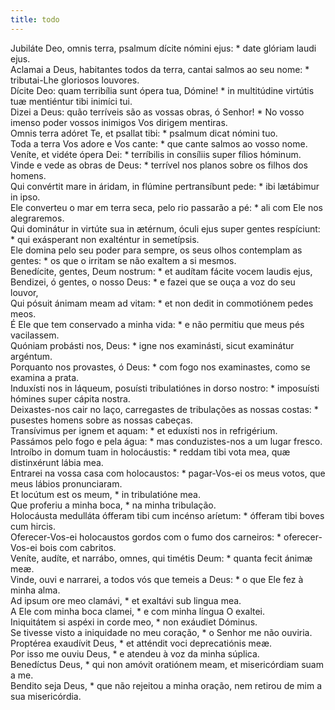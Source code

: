```yaml
---
title: todo
---
```

<div class="dropcap text-justify">Jubiláte Deo, omnis terra, psalmum dícite nómini ejus: * date glóriam laudi ejus.</div>
<div class="dropcap text-justify">Aclamai a Deus, habitantes todos da terra, cantai salmos ao seu nome: * tributai-Lhe gloriosos louvores.</div>
<div class="text-justify">Dícite Deo: quam terribília sunt ópera tua, Dómine! * in multitúdine virtútis tuæ mentiéntur tibi inimíci tui.</div>
<div class="text-justify">Dizei a Deus: quão terríveis são as vossas obras, ó Senhor! * No vosso imenso poder vossos inimigos Vos dirigem mentiras.</div>
<div class="text-justify">Omnis terra adóret Te, et psallat tibi: * psalmum dicat nómini tuo.</div>
<div class="text-justify">Toda a terra Vos adore e Vos cante: * que cante salmos ao vosso nome.</div>
<div class="text-justify">Veníte, et vidéte ópera Dei: * terríbilis in consíliis super fílios hóminum.</div>
<div class="text-justify">Vinde e vede as obras de Deus: * terrível nos planos sobre os filhos dos homens.</div>
<div class="text-justify">Qui convértit mare in áridam, in flúmine pertransíbunt pede: * ibi lætábimur in ipso.</div>
<div class="text-justify">Ele converteu o mar em terra seca, pelo rio passarão a pé: * ali com Ele nos alegraremos.</div>
<div class="text-justify">Qui dominátur in virtúte sua in ætérnum, óculi ejus super gentes respíciunt: * qui exásperant non exalténtur in semetípsis.</div>
<div class="text-justify">Ele domina pelo seu poder para sempre, os seus olhos contemplam as gentes: * os que o irritam se não exaltem a si mesmos.</div>
<div class="text-justify">Benedícite, gentes, Deum nostrum: * et audítam fácite vocem laudis ejus,</div>
<div class="text-justify">Bendizei, ó gentes, o nosso Deus: * e fazei que se ouça a voz do seu louvor,</div>
<div class="text-justify">Qui pósuit ánimam meam ad vitam: * et non dedit in commotiónem pedes meos.</div>
<div class="text-justify">É Ele que tem conservado a minha vida: * e não permitiu que meus pés vacilassem.</div>
<div class="text-justify">Quóniam probásti nos, Deus: * igne nos examinásti, sicut examinátur argéntum.</div>
<div class="text-justify">Porquanto nos provastes, ó Deus: * com fogo nos examinastes, como se examina a prata.</div>
<div class="text-justify">Induxísti nos in láqueum, posuísti tribulatiónes in dorso nostro: * imposuísti hómines super cápita nostra.</div>
<div class="text-justify">Deixastes-nos cair no laço, carregastes de tribulações as nossas costas: * pusestes homens sobre as nossas cabeças.</div>
<div class="text-justify">Transívimus per ignem et aquam: * et eduxísti nos in refrigérium.</div>
<div class="text-justify">Passámos pelo fogo e pela água: * mas conduzistes-nos a um lugar fresco.</div>
<div class="text-justify">Introíbo in domum tuam in holocáustis: * reddam tibi vota mea, quæ distinxérunt lábia mea.</div>
<div class="text-justify">Entrarei na vossa casa com holocaustos: * pagar-Vos-ei os meus votos, que meus lábios pronunciaram.</div>
<div class="text-justify">Et locútum est os meum, * in tribulatióne mea.</div>
<div class="text-justify">Que proferiu a minha boca, * na minha tribulação.</div>
<div class="text-justify">Holocáusta medulláta ófferam tibi cum incénso aríetum: * ófferam tibi boves cum hircis.</div>
<div class="text-justify">Oferecer-Vos-ei holocaustos gordos com o fumo dos carneiros: * oferecer-Vos-ei bois com cabritos.</div>
<div class="text-justify">Veníte, audíte, et narrábo, omnes, qui timétis Deum: * quanta fecit ánimæ meæ.</div>
<div class="text-justify">Vinde, ouvi e narrarei, a todos vós que temeis a Deus: * o que Ele fez à minha alma.</div>
<div class="text-justify">Ad ipsum ore meo clamávi, * et exaltávi sub lingua mea.</div>
<div class="text-justify">A Ele com minha boca clamei, * e com minha língua O exaltei.</div>
<div class="text-justify">Iniquitátem si aspéxi in corde meo, * non exáudiet Dóminus.</div>
<div class="text-justify">Se tivesse visto a iniquidade no meu coração, * o Senhor me não ouviria.</div>
<div class="text-justify">Proptérea exaudívit Deus, * et atténdit voci deprecatiónis meæ.</div>
<div class="text-justify">Por isso me ouviu Deus, * e atendeu à voz da minha súplica.</div>
<div class="text-justify">Benedíctus Deus, * qui non amóvit oratiónem meam, et misericórdiam suam a me.</div>
<div class="text-justify">Bendito seja Deus, * que não rejeitou a minha oração, nem retirou de mim a sua misericórdia.</div>
